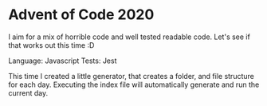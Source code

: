 # Advent of Code 2020

I aim for a mix of horrible code and well tested readable code. Let's see if that works out this time :D 

Language: Javascript
Tests: Jest

This time I created a little generator, that creates a folder, and file structure for each day. Executing the index file will automatically generate and run the current day.
